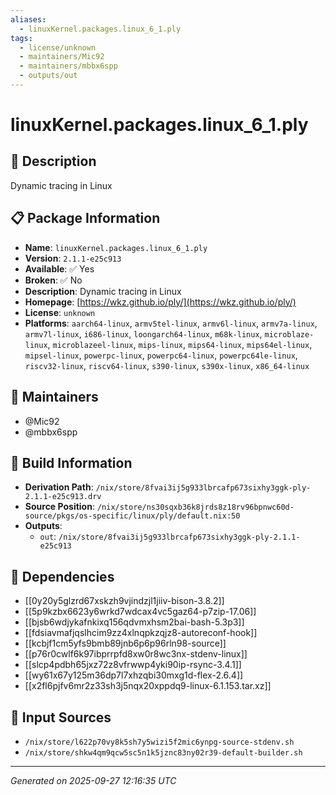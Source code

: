 ```yaml
---
aliases:
  - linuxKernel.packages.linux_6_1.ply
tags:
  - license/unknown
  - maintainers/Mic92
  - maintainers/mbbx6spp
  - outputs/out
---
```


# linuxKernel.packages.linux_6_1.ply

## 📝 Description

Dynamic tracing in Linux

## 📋 Package Information

- **Name**: `linuxKernel.packages.linux_6_1.ply`
- **Version**: `2.1.1-e25c913`
- **Available**: ✅ Yes
- **Broken**: ✅ No
- **Description**: Dynamic tracing in Linux
- **Homepage**: [https://wkz.github.io/ply/](https://wkz.github.io/ply/)
- **License**: `unknown`
- **Platforms**: `aarch64-linux`, `armv5tel-linux`, `armv6l-linux`, `armv7a-linux`, `armv7l-linux`, `i686-linux`, `loongarch64-linux`, `m68k-linux`, `microblaze-linux`, `microblazeel-linux`, `mips-linux`, `mips64-linux`, `mips64el-linux`, `mipsel-linux`, `powerpc-linux`, `powerpc64-linux`, `powerpc64le-linux`, `riscv32-linux`, `riscv64-linux`, `s390-linux`, `s390x-linux`, `x86_64-linux`
## 👥 Maintainers

- @Mic92
- @mbbx6spp


## 🔧 Build Information

- **Derivation Path**: `/nix/store/8fvai3ij5g933lbrcafp673sixhy3ggk-ply-2.1.1-e25c913.drv`
- **Source Position**: `/nix/store/ns30sqxb36k8jrds8z18rv96bpnwc60d-source/pkgs/os-specific/linux/ply/default.nix:50`
- **Outputs**:
  - `out`:  `/nix/store/8fvai3ij5g933lbrcafp673sixhy3ggk-ply-2.1.1-e25c913`

## 🔗 Dependencies

- [[0y20y5glzrd67xskzh9vjindzjl1jiiv-bison-3.8.2]]
- [[5p9kzbx6623y6wrkd7wdcax4vc5gaz64-p7zip-17.06]]
- [[bjsb6wdjykafnkixq156qdvmxhsm2bai-bash-5.3p3]]
- [[fdsiavmafjqslhcim9zz4xlnqpkzqjz8-autoreconf-hook]]
- [[kcbjf1cm5yfs9bmb89jnb6p6p96rln98-source]]
- [[p76r0cwlf6k97ibprrpfd8xw0r8wc3nx-stdenv-linux]]
- [[slcp4pdbh65jxz72z8vfrwwp4yki90ip-rsync-3.4.1]]
- [[wy61x67y125m36dp7l7xhzqbi30mxg1d-flex-2.6.4]]
- [[x2fl6pjfv6mr2z33sh3j5nqx20xppdq9-linux-6.1.153.tar.xz]]

## 📁 Input Sources

- `/nix/store/l622p70vy8k5sh7y5wizi5f2mic6ynpg-source-stdenv.sh`
- `/nix/store/shkw4qm9qcw5sc5n1k5jznc83ny02r39-default-builder.sh`

---
*Generated on 2025-09-27 12:16:35 UTC*

